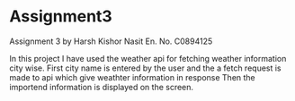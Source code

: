 # Assignment3
 Assignment 3 by Harsh Kishor Nasit
 En. No. C0894125

In this project I have used the weather api for fetching weather information city wise.
First city name is entered by the user and the a fetch request is made to api which give weathter information in response 
Then the importend information is displayed on the screen.